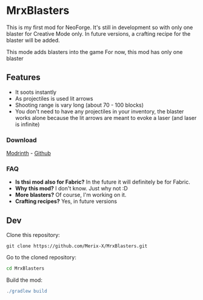 # MrxBlasters
This is my first mod for NeoForge. It's still in development so with only one blaster for Creative Mode only. In future versions, a crafting recipe for the blaster will be added.

This mode adds blasters into the game
For now, this mod has only one blaster
## Features
- It soots instantly
- As projectiles is used lit arrows
- Shooting range is vary long (about 70 - 100 blocks)
- You don't need to have any projectiles in your inventory, the blaster works alone because the lit arrows are meant to evoke a laser (and laser is infinite)

### Download
[Modrinth](https://modrinth.com/mod/mrxblasters/versions) - [Github](https://github.com/Merix-X/MrxBlasters)

### FAQ
- **Is thsi mod also for Fabric?**
  In the future it will definitely be for Fabric.
- **Why this mod?**
  I don't know. Just why not :D
- **More blasters?**
  Of course, I'm working on it.
- **Crafting recipes?**
  Yes, in future versions 

## Dev
Clone this repository:
 ```git
git clone https://github.com/Merix-X/MrxBlasters.git
 ```
Go to the cloned repository:
 ```bash
cd MrxBlasters
 ```
Build the mod:
```gradle
./gradlew build
```


